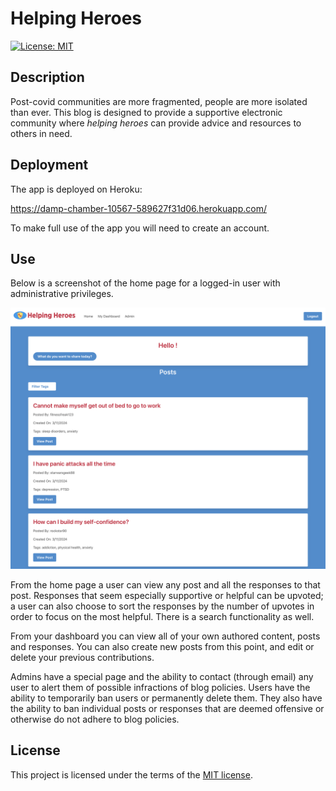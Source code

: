 # Helping Heroes

[![License: MIT](https://img.shields.io/badge/License-MIT-yellow.svg)](https://opensource.org/licenses/MIT)

## Description
Post-covid communities are more fragmented, people are more isolated than ever. This blog is designed to provide a supportive electronic community where *helping heroes* can provide advice and resources to others in need.

## Deployment
The app is deployed on Heroku:

<https://damp-chamber-10567-589627f31d06.herokuapp.com/>

To make full use of the app you will need to create an account.

## Use
Below is a screenshot of the home page for a logged-in user with administrative privileges.

![screenshot](assets/HelpingHeroesScreenshot.png)

From the home page a user can view any post and all the responses to that post. Responses that seem especially supportive or helpful can be upvoted; a user can also choose to sort the responses by the number of upvotes in order to focus on the most helpful. There is a search functionality as well.

From your dashboard you can view all of your own authored content, posts and responses. You can also create new posts from this point, and edit or delete your previous contributions.

Admins have a special page and the ability to contact (through email) any user to alert them of possible infractions of blog policies. Users have the ability to temporarily ban users or permanently delete them. They also have the ability to ban individual posts or responses that are deemed offensive or otherwise do not adhere to blog policies.

## License
This project is licensed under the terms of the [MIT license](https://opensource.org/licenses/MIT).
